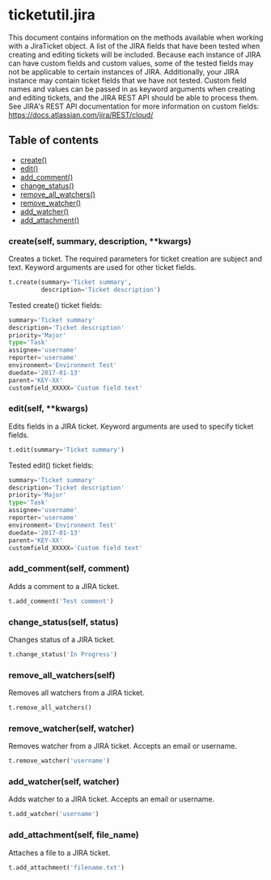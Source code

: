 # ticketutil.jira

This document contains information on the methods available when working
with a JiraTicket object. A list of the JIRA fields that have 
been tested when creating and editing tickets will be included. Because 
each instance of JIRA can have custom fields and custom values, some 
of the tested fields may not be applicable to certain instances of 
JIRA. Additionally, your JIRA instance may contain ticket fields
that we have not tested. Custom field names and values can be passed in
as keyword arguments when creating and editing tickets, and the JIRA
REST API should be able to process them. See JIRA's REST API 
documentation for more information on custom fields: 
https://docs.atlassian.com/jira/REST/cloud/

## Table of contents
- [create()](#create)
- [edit()](#edit)
- [add_comment()](#comment)
- [change_status()](#status)
- [remove_all_watchers()](#remove_all_watchers)
- [remove_watcher()](#remove_watcher)
- [add_watcher()](#add_watcher)
- [add_attachment()](#add_attachment)

### create(self, summary, description, \*\*kwargs) <a name="create"></a>

Creates a ticket. The required parameters for ticket creation are
subject and text. Keyword arguments are used for other ticket
fields.

```python
t.create(summary='Ticket summary',
         description='Ticket description')
```

Tested create() ticket fields:

```python
summary='Ticket summary'
description='Ticket description'
priority='Major'
type='Task'
assignee='username'
reporter='username'
environment='Environment Test'
duedate='2017-01-13'
parent='KEY-XX'
customfield_XXXXX='Custom field text'
```

### edit(self, \*\*kwargs) <a name="edit"></a>

Edits fields in a JIRA ticket. Keyword arguments are used to 
specify ticket fields.

```python
t.edit(summary='Ticket summary')
```

Tested edit() ticket fields:

```python
summary='Ticket summary'
description='Ticket description'
priority='Major'
type='Task'
assignee='username'
reporter='username'
environment='Environment Test'
duedate='2017-01-13'
parent='KEY-XX'
customfield_XXXXX='Custom field text'
```

### add_comment(self, comment) <a name="comment"></a>

Adds a comment to a JIRA ticket.

```python
t.add_comment('Test comment')
```

### change_status(self, status) <a name="status"></a>

Changes status of a JIRA ticket.

```python
t.change_status('In Progress')
```

### remove_all_watchers(self) <a name="remove_all_watchers"></a>

Removes all watchers from a JIRA ticket.

```python
t.remove_all_watchers()
```

### remove_watcher(self, watcher) <a name="remove_watcher"></a>

Removes watcher from a JIRA ticket. Accepts an email or username.

```python
t.remove_watcher('username')
```

### add_watcher(self, watcher) <a name="add_watcher"></a>

Adds watcher to a JIRA ticket. Accepts an email or username.

```python
t.add_watcher('username')
```

### add_attachment(self, file_name) <a name="add_attachment"></a>

Attaches a file to a JIRA ticket.

```python
t.add_attachment('filename.txt')
```
